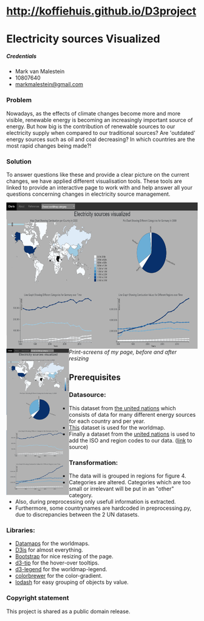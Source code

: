 # http://koffiehuis.github.io/D3project
# Electricity sources Visualized
##### Credentials
* Mark van Malestein
* 10807640
* markmalestein@gmail.com

### Problem
Nowadays, as the effects of climate changes become more and more visible, renewable energy is becoming an increasingly important source of energy. But how big is the contribution of renewable sources to our electricity supply when compared to our traditional sources? Are 'outdated' energy sources such as oil and coal decreasing? In which countries are the most rapid changes being made?!

### Solution
To answer questions like these and provide a clear picture on the current changes, we have applied different visualisation tools. These tools are linked to provide an interactive page to work with and help answer all your questions concerning changes in electricity source management.

<a href="url"><img src="https://raw.githubusercontent.com/koffiehuis/D3project/master/docs/project_page.png" align="left" height="385"  ></a><a href="url"><img src="https://raw.githubusercontent.com/koffiehuis/D3project/master/docs/project_page_small.png" align="left" height="385"  ></a><br>

*Print-screens of my page, before and after resizing*

## Prerequisites
### Datasource:
* This dataset from [the united nations](https://www.kaggle.com/unitednations/international-energy-statistics) which consists of data for many different energy sources for each country and per year. 
* [This](https://github.com/jdamiani27/Data-Visualization-and-D3/blob/master/lesson4/world_countries.json) dataset is used for the worldmap.
* Finally a dataset from the [united nations](data/country_region.csv) is used to add the ISO and region codes to our data. ([link](https://unstats.un.org/unsd/methodology/m49/overview/) to source)

### Transformation:
* The data will is grouped in regions for figure 4.
* Categories are altered. Categories which are too small or irrelevant will be put in an "other" category.
* Also, during preprocessing only usefull information is extracted.
* Furthermore, some countrynames are hardcoded in preprocessing.py, due to discrepancies between the 2 UN datasets.

### Libraries:
* [Datamaps](http://datamaps.github.io/) for the worldmaps.
* [D3js](https://d3js.org/) for almost everything.
* [Bootstrap](https://maxcdn.bootstrapcdn.com/bootstrap/4.0.0/css/bootstrap.min.css) for nice resizing of the page.
* [d3-tip](https://cdnjs.cloudflare.com/ajax/libs/d3-tip/0.7.1/d3-tip.min.js) for the hover-over tooltips.
* [d3-legend](https://cdnjs.cloudflare.com/ajax/libs/d3-legend/2.25.6/d3-legend.min.js) for the worldmap-legend.
* [colorbrewer](https://github.com/axismaps/colorbrewer/blob/master/colorbrewer_schemes.js) for the color-gradient.
* [lodash](https://cdn.jsdelivr.net/lodash/4.17.2/lodash.min.js) for easy grouping of objects by value.

### Copyright statement
This project is shared as a public domain release.

